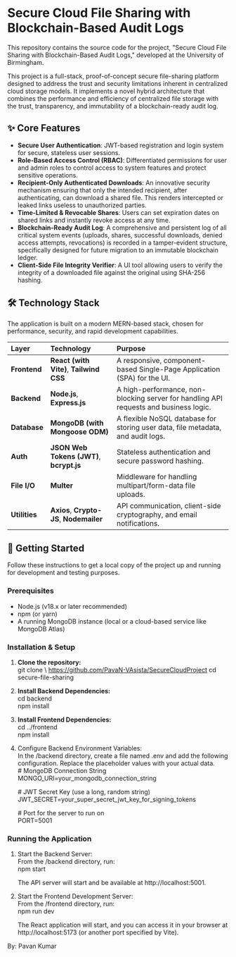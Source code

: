 # **Secure Cloud File Sharing with Blockchain-Based Audit Logs**

This repository contains the source code for the project, "Secure Cloud File Sharing with Blockchain-Based Audit Logs," developed at the University of Birmingham.

This project is a full-stack, proof-of-concept secure file-sharing platform designed to address the trust and security limitations inherent in centralized cloud storage models. It implements a novel hybrid architecture that combines the performance and efficiency of centralized file storage with the trust, transparency, and immutability of a blockchain-ready audit log.

## **✨ Core Features**

* **Secure User Authentication**: JWT-based registration and login system for secure, stateless user sessions.  
* **Role-Based Access Control (RBAC)**: Differentiated permissions for user and admin roles to control access to system features and protect sensitive operations.  
* **Recipient-Only Authenticated Downloads**: An innovative security mechanism ensuring that only the intended recipient, after authenticating, can download a shared file. This renders intercepted or leaked links useless to unauthorized parties.  
* **Time-Limited & Revocable Shares**: Users can set expiration dates on shared links and instantly revoke access at any time.  
* **Blockchain-Ready Audit Log**: A comprehensive and persistent log of all critical system events (uploads, shares, successful downloads, denied access attempts, revocations) is recorded in a tamper-evident structure, specifically designed for future migration to an immutable blockchain ledger.  
* **Client-Side File Integrity Verifier**: A UI tool allowing users to verify the integrity of a downloaded file against the original using SHA-256 hashing.

## **🛠️ Technology Stack**

The application is built on a modern MERN-based stack, chosen for performance, security, and rapid development capabilities.

| Layer | Technology | Purpose |
| :---- | :---- | :---- |
| **Frontend** | **React (with Vite)**, **Tailwind CSS** | A responsive, component-based Single-Page Application (SPA) for the UI. |
| **Backend** | **Node.js**, **Express.js** | A high-performance, non-blocking server for handling API requests and business logic. |
| **Database** | **MongoDB (with Mongoose ODM)** | A flexible NoSQL database for storing user data, file metadata, and audit logs. |
| **Auth** | **JSON Web Tokens (JWT)**, **bcrypt.js** | Stateless authentication and secure password hashing. |
| **File I/O** | **Multer** | Middleware for handling multipart/form-data file uploads. |
| **Utilities** | **Axios**, **Crypto-JS**, **Nodemailer** | API communication, client-side cryptography, and email notifications. |

## **🚀 Getting Started**

Follow these instructions to get a local copy of the project up and running for development and testing purposes.

### **Prerequisites**

* Node.js (v18.x or later recommended)  
* npm (or yarn)  
* A running MongoDB instance (local or a cloud-based service like MongoDB Atlas)

### **Installation & Setup**

1. **Clone the repository:**  
   git clone \ https://github.com/PavaN-VAsista/SecureCloudProject 
   cd secure-file-sharing

2. **Install Backend Dependencies:**  
   cd backend  
   npm install

3. **Install Frontend Dependencies:**  
   cd ../frontend  
   npm install

4. Configure Backend Environment Variables:  
   In the /backend directory, create a file named .env and add the following configuration. Replace the placeholder values with your actual data.  
   \# MongoDB Connection String  
   MONGO\_URI=your\_mongodb\_connection\_string

   \# JWT Secret Key (use a long, random string)  
   JWT\_SECRET=your\_super\_secret\_jwt\_key\_for\_signing\_tokens

   \# Port for the server to run on  
   PORT=5001

### **Running the Application**

1. Start the Backend Server:  
   From the /backend directory, run:  
   npm start

   The API server will start and be available at http://localhost:5001.  
2. Start the Frontend Development Server:  
   From the /frontend directory, run:  
   npm run dev

   The React application will start, and you can access it in your browser at http://localhost:5173 (or another port specified by Vite).



By: Pavan Kumar 
